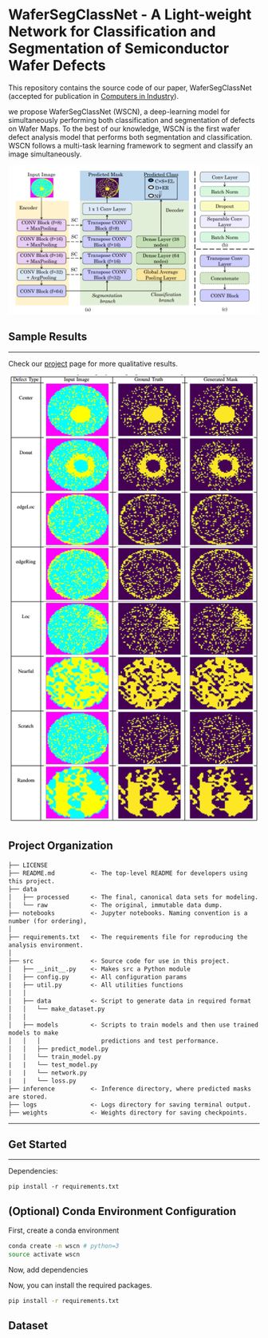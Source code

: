 WaferSegClassNet - A Light-weight Network for Classification and Segmentation of Semiconductor Wafer Defects
==============================

This repository contains the source code of our paper, WaferSegClassNet (accepted for publication in <a href="https://www.sciencedirect.com/journal/computers-in-industry">Computers in Industry</a>).

we propose WaferSegClassNet (WSCN), a deep-learning model for simultaneously performing both classification and segmentation of defects on Wafer Maps. To the best of our knowledge, WSCN is the first wafer defect analysis model that performs both segmentation and classification. WSCN follows a multi-task learning framework to segment and classify an image simultaneously. 

<img src="reports/figures/wafermodelarchitecture_v2.png">


## Sample Results
<hr>

Check our <a href="check.com">project</a> page for more qualitative results.

<p align="center"><img src="reports/figures/Qualitative.png" width="840"></p>

Project Organization
------------

    ├── LICENSE
    ├── README.md          <- The top-level README for developers using this project.
    ├── data
    │   ├── processed      <- The final, canonical data sets for modeling.
    │   └── raw            <- The original, immutable data dump.
    ├── notebooks          <- Jupyter notebooks. Naming convention is a number (for ordering),
    │
    ├── requirements.txt   <- The requirements file for reproducing the analysis environment.
    │
    ├── src                <- Source code for use in this project.
    │   ├── __init__.py    <- Makes src a Python module
    │   ├── config.py      <- All configuration params
    |   ├── util.py        <- All utilities functions
    │   │
    │   ├── data           <- Script to generate data in required format
    │   │   └── make_dataset.py
    │   │
    │   ├── models         <- Scripts to train models and then use trained models to make
    │   │   │                 predictions and test performance.
    │   │   ├── predict_model.py
    │   │   └── train_model.py
    |   |   └── test_model.py
    |   |   └── network.py
    |   |   └── loss.py
    ├── inference          <- Inference directory, where predicted masks are stored.
    ├── logs               <- Logs directory for saving terminal output.
    ├── weights            <- Weights directory for saving checkpoints.
--------

## Get Started
<hr>
Dependencies:

```
pip install -r requirements.txt
```

## (Optional) Conda Environment Configuration

First, create a conda environment
```bash
conda create -n wscn # python=3
source activate wscn
```

Now, add dependencies

Now, you can install the required packages.
```bash
pip install -r requirements.txt
```

## Dataset
